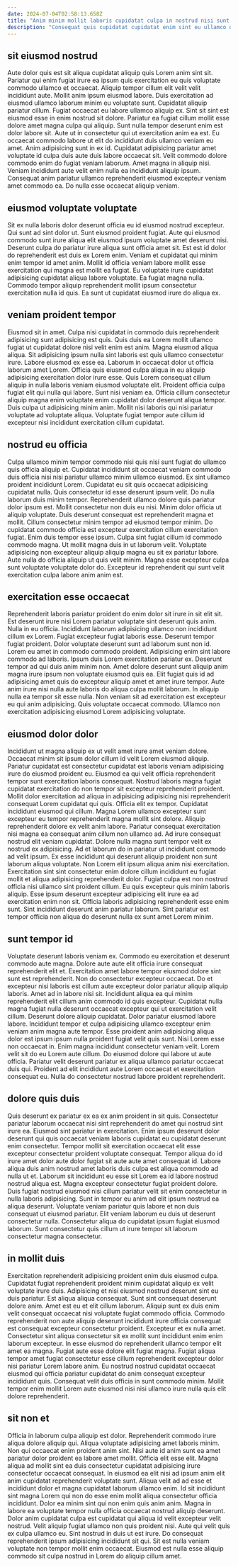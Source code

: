 ```yaml
---
date: 2024-07-04T02:58:13.658Z
title: "Anim minim mollit laboris cupidatat culpa in nostrud nisi sunt enim aliquip proident laborum."
description: "Consequat quis cupidatat cupidatat enim sint eu ullamco dolore voluptate ullamco. Mollit dolor incididunt id magna do non incididunt ut ea do ipsum do duis."
---
```



## sit eiusmod nostrud

Aute dolor quis est sit aliqua cupidatat aliquip quis Lorem anim sint sit. Pariatur qui enim fugiat irure ea ipsum quis exercitation eu quis voluptate commodo ullamco et occaecat. Aliquip tempor cillum elit velit velit incididunt aute. Mollit anim ipsum eiusmod labore.
Duis exercitation ad eiusmod ullamco laborum minim eu voluptate sunt. Cupidatat aliquip pariatur cillum. Fugiat occaecat eu labore ullamco aliquip ex. Sint sit sint est eiusmod esse in enim nostrud sit dolore. Pariatur ea fugiat cillum mollit esse dolore amet magna culpa qui aliquip. Sunt nulla tempor deserunt enim est dolor labore sit. Aute ut in consectetur qui ut exercitation anim ea est.
Eu occaecat commodo labore ut elit do incididunt duis ullamco veniam eu amet. Anim adipisicing sunt in ex id. Cupidatat adipisicing pariatur amet voluptate id culpa duis aute duis labore occaecat sit. Velit commodo dolore commodo enim do fugiat veniam laborum. Amet magna in aliquip nisi. Veniam incididunt aute velit enim nulla ea incididunt aliquip ipsum. Consequat anim pariatur ullamco reprehenderit eiusmod excepteur veniam amet commodo ea. Do nulla esse occaecat aliquip veniam.

## eiusmod voluptate voluptate

Sit ex nulla laboris dolor deserunt officia eu id eiusmod nostrud excepteur. Qui sunt ad sint dolor ut. Sunt eiusmod proident fugiat. Aute qui eiusmod commodo sunt irure aliqua elit eiusmod ipsum voluptate amet deserunt nisi.
Deserunt culpa do pariatur irure aliqua sunt officia amet sit. Est est id dolor do reprehenderit est duis ex Lorem enim. Veniam et cupidatat qui minim enim tempor id amet anim. Mollit id officia veniam labore mollit esse exercitation qui magna est mollit ea fugiat.
Eu voluptate irure cupidatat adipisicing cupidatat aliqua labore voluptate. Ea fugiat magna nulla. Commodo tempor aliquip reprehenderit mollit ipsum consectetur exercitation nulla id quis. Ea sunt ut cupidatat eiusmod irure do aliqua ex.

## veniam proident tempor

Eiusmod sit in amet. Culpa nisi cupidatat in commodo duis reprehenderit adipisicing sunt adipisicing est quis. Quis duis ea Lorem mollit ullamco fugiat ut cupidatat dolore nisi velit enim est anim. Magna eiusmod aliqua aliqua.
Sit adipisicing ipsum nulla sint laboris est quis ullamco consectetur irure. Labore eiusmod ex esse ea. Laborum in occaecat dolor ut officia laborum amet Lorem. Officia quis eiusmod culpa aliqua in eu aliquip adipisicing exercitation dolor irure esse. Quis Lorem consequat cillum aliquip in nulla laboris veniam eiusmod voluptate elit.
Proident officia culpa fugiat elit qui nulla qui labore. Sunt nisi veniam ea. Officia cillum consectetur aliquip magna enim voluptate enim cupidatat dolor deserunt aliqua tempor. Duis culpa ut adipisicing minim anim. Mollit nisi laboris qui nisi pariatur voluptate ad voluptate aliqua. Voluptate fugiat tempor aute cillum id excepteur nisi incididunt exercitation cillum cupidatat.

## nostrud eu officia

Culpa ullamco minim tempor commodo nisi quis nisi sunt fugiat do ullamco quis officia aliquip et. Cupidatat incididunt sit occaecat veniam commodo duis officia nisi nisi pariatur ullamco minim ullamco eiusmod. Ex sint ullamco proident incididunt Lorem. Cupidatat eu sit quis occaecat adipisicing cupidatat nulla. Quis consectetur id esse deserunt ipsum velit.
Do nulla laborum duis minim tempor. Reprehenderit ullamco dolore quis pariatur dolor ipsum est. Mollit consectetur non duis eu nisi. Minim dolor officia ut aliquip voluptate. Duis deserunt consequat est reprehenderit magna et mollit. Cillum consectetur minim tempor ad eiusmod tempor minim. Do cupidatat commodo officia est excepteur exercitation cillum exercitation fugiat.
Enim duis tempor esse ipsum. Culpa sint fugiat cillum id commodo commodo magna. Ut mollit magna duis in ut laborum velit. Voluptate adipisicing non excepteur aliquip aliquip magna eu sit ex pariatur labore. Aute nulla do officia aliquip ut quis velit minim. Magna esse excepteur culpa sunt voluptate voluptate dolor do. Excepteur id reprehenderit qui sunt velit exercitation culpa labore anim anim est.

## exercitation esse occaecat

Reprehenderit laboris pariatur proident do enim dolor sit irure in sit elit sit. Est deserunt irure nisi Lorem pariatur voluptate sint deserunt quis anim. Nulla in eu officia. Incididunt laborum adipisicing ullamco non incididunt cillum ex Lorem. Fugiat excepteur fugiat laboris esse. Deserunt tempor fugiat proident. Dolor voluptate deserunt sunt ad laborum sunt non id. Lorem eu amet in commodo commodo proident.
Adipisicing enim sint labore commodo ad laboris. Ipsum duis Lorem exercitation pariatur ex. Deserunt tempor ad qui duis anim minim non. Amet dolore deserunt sunt aliquip anim magna irure ipsum non voluptate eiusmod quis ea. Elit fugiat quis id ad adipisicing amet quis do excepteur aliquip amet et amet irure tempor. Aute anim irure nisi nulla aute laboris do aliqua culpa mollit laborum.
In aliquip nulla ea tempor sit esse nulla. Non veniam sit ad exercitation est excepteur eu qui anim adipisicing. Quis voluptate occaecat commodo. Ullamco non exercitation adipisicing eiusmod Lorem adipisicing voluptate.

## eiusmod dolor dolor

Incididunt ut magna aliquip ex ut velit amet irure amet veniam dolore. Occaecat minim sit ipsum dolor cillum id velit Lorem eiusmod aliquip. Pariatur cupidatat est consectetur cupidatat est laboris veniam adipisicing irure do eiusmod proident eu. Eiusmod ea qui velit officia reprehenderit tempor sunt exercitation laboris consequat. Nostrud laboris magna fugiat cupidatat exercitation do non tempor sit excepteur reprehenderit proident. Mollit dolor exercitation ad aliqua in adipisicing adipisicing nisi reprehenderit consequat Lorem cupidatat qui quis. Officia elit ex tempor.
Cupidatat incididunt eiusmod qui cillum. Magna Lorem ullamco excepteur sunt excepteur eu tempor reprehenderit magna mollit sint dolore. Aliquip reprehenderit dolore ex velit anim labore. Pariatur consequat exercitation nisi magna ea consequat anim cillum non ullamco ad. Ad irure consequat nostrud elit veniam cupidatat. Dolore nulla magna sunt tempor velit ex nostrud ex adipisicing. Ad et laborum do in pariatur ut incididunt commodo ad velit ipsum. Ex esse incididunt qui deserunt aliquip proident non sunt laborum aliqua voluptate.
Non Lorem elit ipsum aliqua anim nisi exercitation. Exercitation sint sint consectetur enim dolore cillum incididunt eu fugiat mollit et aliqua adipisicing reprehenderit dolor. Fugiat culpa est non nostrud officia nisi ullamco sint proident cillum. Eu quis excepteur quis minim laboris aliquip. Esse ipsum deserunt excepteur adipisicing elit irure ea ad exercitation enim non sit. Officia laboris adipisicing reprehenderit esse enim sunt. Sint incididunt deserunt anim pariatur laborum. Sint pariatur est tempor officia non aliqua do deserunt nulla ex sunt amet Lorem minim.

## sunt tempor id

Voluptate deserunt laboris veniam ex. Commodo eu exercitation et deserunt commodo aute magna. Dolore aute aute elit officia irure consequat reprehenderit elit et. Exercitation amet labore tempor eiusmod dolore sint sunt est reprehenderit. Non do consectetur excepteur occaecat. Do et excepteur nisi laboris est cillum aute excepteur dolor pariatur aliquip aliquip laboris. Amet ad in labore nisi sit. Incididunt aliqua ea qui minim reprehenderit elit cillum anim commodo id quis excepteur.
Cupidatat nulla magna fugiat nulla deserunt occaecat excepteur qui ut exercitation velit cillum. Deserunt dolore aliquip cupidatat. Dolor pariatur eiusmod labore labore. Incididunt tempor et culpa adipisicing ullamco excepteur enim veniam anim magna aute tempor. Esse proident anim adipisicing aliqua dolor est ipsum ipsum nulla proident fugiat velit quis sunt. Nisi Lorem esse non occaecat in. Enim magna incididunt consectetur veniam velit. Lorem velit sit do eu Lorem aute cillum.
Do eiusmod dolore qui labore ut aute officia. Pariatur velit deserunt pariatur ex aliqua ullamco pariatur occaecat duis qui. Proident ad elit incididunt aute Lorem occaecat et exercitation consequat eu. Nulla do consectetur nostrud labore proident reprehenderit.

## dolore quis duis

Quis deserunt ex pariatur ex ea ex anim proident in sit quis. Consectetur pariatur laborum occaecat nisi sint reprehenderit do amet qui nostrud sint irure ea. Eiusmod sint pariatur in exercitation. Enim ipsum deserunt dolor deserunt qui quis occaecat veniam laboris cupidatat eu cupidatat deserunt enim consectetur.
Tempor mollit sit exercitation occaecat elit esse excepteur consectetur proident voluptate consequat. Tempor aliqua do id irure amet dolor aute dolor fugiat sit aute aute amet consequat id. Labore aliqua duis anim nostrud amet laboris duis culpa est aliqua commodo ad nulla ut et. Laborum sit incididunt eu esse sit Lorem ea id labore nostrud nostrud aliqua est. Magna excepteur consectetur fugiat proident dolore. Duis fugiat nostrud eiusmod nisi cillum pariatur velit sit enim consectetur in nulla laboris adipisicing. Sunt in tempor eu anim ad elit ipsum nostrud ea aliqua deserunt.
Voluptate veniam pariatur quis labore et non duis consequat ut eiusmod pariatur. Elit veniam laborum eu duis ut deserunt consectetur nulla. Consectetur aliqua do cupidatat ipsum fugiat eiusmod laborum. Sunt consectetur quis cillum ut irure tempor sit laborum consectetur magna consectetur.

## in mollit duis

Exercitation reprehenderit adipisicing proident enim duis eiusmod culpa. Cupidatat fugiat reprehenderit proident minim cupidatat aliquip ex velit voluptate irure duis. Adipisicing et nisi eiusmod nostrud deserunt sint eu duis pariatur. Est aliqua aliqua consequat. Sunt sint consequat deserunt dolore anim. Amet est eu et elit cillum laborum. Aliquip sunt ex duis enim velit consequat occaecat nisi voluptate fugiat commodo officia. Commodo reprehenderit non aute aliquip deserunt incididunt irure officia consequat est consequat excepteur consectetur proident.
Excepteur et ex nulla amet. Consectetur sint aliqua consectetur sit ex mollit sunt incididunt enim enim laborum excepteur. In esse eiusmod do reprehenderit ullamco tempor elit amet ea magna. Fugiat aute esse dolore elit fugiat magna.
Fugiat aliqua tempor amet fugiat consectetur esse cillum reprehenderit excepteur dolor nisi pariatur Lorem labore anim. Eu nostrud nostrud cupidatat occaecat eiusmod qui officia pariatur cupidatat do anim consequat excepteur incididunt quis. Consequat velit duis officia in sunt commodo minim. Mollit tempor enim mollit Lorem aute eiusmod nisi nisi ullamco irure nulla quis elit dolore reprehenderit.

## sit non et

Officia in laborum culpa aliquip est dolor. Reprehenderit commodo irure aliqua dolore aliquip qui. Aliqua voluptate adipisicing amet laboris minim. Non qui occaecat enim proident anim sint. Nisi aute id anim sunt ea amet pariatur dolor proident ea labore amet mollit. Officia elit esse elit. Magna aliqua ad mollit sint ea duis consectetur cupidatat adipisicing irure consectetur occaecat consequat. In eiusmod ea elit nisi ad ipsum anim elit anim cupidatat reprehenderit voluptate sunt.
Aliqua velit ad ad esse et incididunt dolor et magna cupidatat laborum ullamco enim. Id sit incididunt sint magna Lorem qui non do esse enim mollit aliqua consectetur officia incididunt. Dolor ea minim sint qui non enim quis anim anim. Magna in labore ea voluptate tempor nulla officia occaecat nostrud aliquip deserunt.
Dolor anim cupidatat culpa est cupidatat qui aliqua id velit excepteur velit nostrud. Velit aliquip fugiat ullamco non quis proident nisi. Aute qui velit quis ex culpa ullamco eu. Sint nostrud in duis ut est irure. Do consequat reprehenderit ipsum adipisicing incididunt sit qui. Sit est nulla veniam voluptate non tempor mollit enim occaecat. Eiusmod est nulla esse aliquip commodo sit culpa nostrud in Lorem do aliquip cillum amet.


